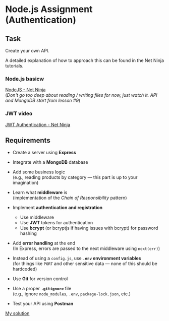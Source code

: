 # Node.js Assignment (Authentication)

## Task

Create your own API.

A detailed explanation of how to approach this can be found in the Net Ninja tutorials.

### Node.js basicw

[NodeJS - Net Ninja](https://www.youtube.com/watch?v=zb3Qk8SG5Ms&list=PL4cUxeGkcC9jsz4LDYc6kv3ymONOKxwBU)  
(_Don't go too deep about reading / writing files for now, just watch it. API and MongoDB start from lesson #9_)

### JWT video

[JWT Authentication - Net Ninja](https://www.youtube.com/watch?v=SnoAwLP1a-0&list=PL4cUxeGkcC9iqqESP8335DA5cRFp8loyp)

## Requirements

- Create a server using **Express**
- Integrate with a **MongoDB** database
- Add some business logic  
  (e.g., reading products by category — this part is up to your imagination)

- Learn what **middleware** is  
  (implementation of the _Chain of Responsibility_ pattern)

- Implement **authentication and registration**

  - Use middleware
  - Use **JWT** tokens for authentication
  - Use **bcrypt** (or bcryptjs if having issues with bcrypt) for password hashing

- Add **error handling** at the end  
  (In Express, errors are passed to the next middleware using `next(err)`)

- Instead of using a `config.js`, use **`.env` environment variables**  
  (for things like `PORT` and other sensitive data — none of this should be hardcoded)

- Use **Git** for version control

- Use a proper **`.gitignore`** file  
  (e.g., ignore `node_modules`, `.env`, `package-lock.json`, etc.)

- Test your API using **Postman**

[My solution](https://github.com/NEOdinok/gosha-node)
